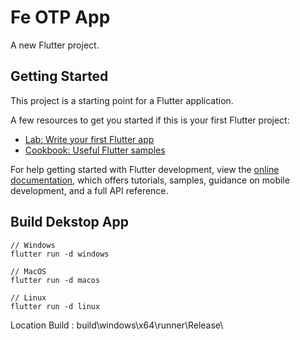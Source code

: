 # Fe OTP App

A new Flutter project.

## Getting Started

This project is a starting point for a Flutter application.

A few resources to get you started if this is your first Flutter project:

- [Lab: Write your first Flutter app](https://docs.flutter.dev/get-started/codelab)
- [Cookbook: Useful Flutter samples](https://docs.flutter.dev/cookbook)

For help getting started with Flutter development, view the
[online documentation](https://docs.flutter.dev/), which offers tutorials,
samples, guidance on mobile development, and a full API reference.


## Build Dekstop App
```
// Windows
flutter run -d windows

// MacOS
flutter run -d macos

// Linux
flutter run -d linux
```

Location Build :  build\windows\x64\runner\Release\